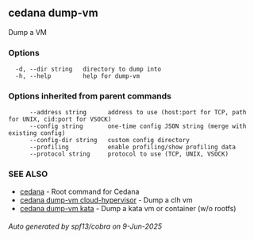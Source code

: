 ## cedana dump-vm

Dump a VM

### Options

```
  -d, --dir string   directory to dump into
  -h, --help         help for dump-vm
```

### Options inherited from parent commands

```
      --address string      address to use (host:port for TCP, path for UNIX, cid:port for VSOCK)
      --config string       one-time config JSON string (merge with existing config)
      --config-dir string   custom config directory
      --profiling           enable profiling/show profiling data
      --protocol string     protocol to use (TCP, UNIX, VSOCK)
```

### SEE ALSO

* [cedana](cedana.md)	 - Root command for Cedana
* [cedana dump-vm cloud-hypervisor](cedana_dump-vm_cloud-hypervisor.md)	 - Dump a clh vm
* [cedana dump-vm kata](cedana_dump-vm_kata.md)	 - Dump a kata vm or container (w/o rootfs)

###### Auto generated by spf13/cobra on 9-Jun-2025
